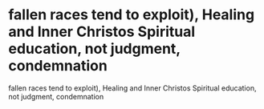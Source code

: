 # fallen races tend to exploit), Healing and Inner Christos Spiritual education, not judgment, condemnation

fallen races tend to exploit), Healing and Inner Christos Spiritual education, not judgment, condemnation